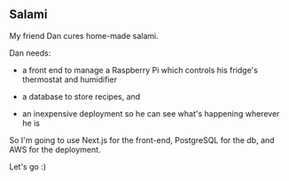 ## Salami

My friend Dan cures home-made salami.

Dan needs:

- a front end to manage a Raspberry Pi which controls his fridge's thermostat and humidifier

- a database to store recipes, and

- an inexpensive deployment so he can see what's happening wherever he is

So I'm going to use Next.js for the front-end, PostgreSQL for the db, and AWS for the deployment.

Let's go :)
